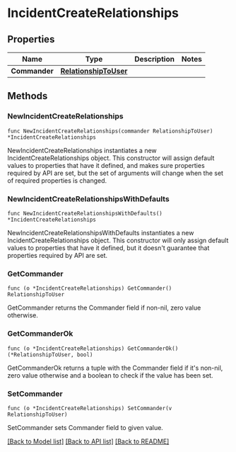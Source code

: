 # IncidentCreateRelationships

## Properties

| Name          | Type                                            | Description | Notes |
| ------------- | ----------------------------------------------- | ----------- | ----- |
| **Commander** | [**RelationshipToUser**](RelationshipToUser.md) |             |

## Methods

### NewIncidentCreateRelationships

`func NewIncidentCreateRelationships(commander RelationshipToUser) *IncidentCreateRelationships`

NewIncidentCreateRelationships instantiates a new IncidentCreateRelationships object.
This constructor will assign default values to properties that have it defined,
and makes sure properties required by API are set, but the set of arguments
will change when the set of required properties is changed.

### NewIncidentCreateRelationshipsWithDefaults

`func NewIncidentCreateRelationshipsWithDefaults() *IncidentCreateRelationships`

NewIncidentCreateRelationshipsWithDefaults instantiates a new IncidentCreateRelationships object.
This constructor will only assign default values to properties that have it defined,
but it doesn't guarantee that properties required by API are set.

### GetCommander

`func (o *IncidentCreateRelationships) GetCommander() RelationshipToUser`

GetCommander returns the Commander field if non-nil, zero value otherwise.

### GetCommanderOk

`func (o *IncidentCreateRelationships) GetCommanderOk() (*RelationshipToUser, bool)`

GetCommanderOk returns a tuple with the Commander field if it's non-nil, zero value otherwise
and a boolean to check if the value has been set.

### SetCommander

`func (o *IncidentCreateRelationships) SetCommander(v RelationshipToUser)`

SetCommander sets Commander field to given value.

[[Back to Model list]](../README.md#documentation-for-models) [[Back to API list]](../README.md#documentation-for-api-endpoints) [[Back to README]](../README.md)
